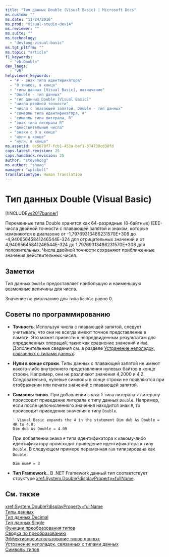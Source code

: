 ```yaml
---
title: "Тип данных Double (Visual Basic) | Microsoft Docs"
ms.custom: ""
ms.date: "11/24/2016"
ms.prod: "visual-studio-dev14"
ms.reviewer: ""
ms.suite: ""
ms.technology: 
  - "devlang-visual-basic"
ms.tgt_pltfrm: ""
ms.topic: "article"
f1_keywords: 
  - "vb.Double"
dev_langs: 
  - "VB"
helpviewer_keywords: 
  - "# - знак типа идентификатора"
  - "0 знаков, в конце"
  - "типы данных [Visual Basic], назначение"
  - "Double - тип данных"
  - "тип данных Double [Visual Basic]"
  - "числа двойной точности"
  - "числа с плавающей запятой, Double - тип данных"
  - "символы типа идентификатора, #"
  - "символы типа литерала, R"
  - "знак типа литерала R"
  - "действительные числа"
  - "знаки с 0 в конце"
  - "нули в конце"
  - "нули, в конце"
ms.assetid: 0c5670f7-fcb1-453a-bef1-374730cd38fd
caps.latest.revision: 25
caps.handback.revision: 25
author: "stevehoag"
ms.author: "shoag"
manager: "wpickett"
translationtype: Human Translation
---
```

# Тип данных Double (Visual Basic)
[!INCLUDE[vs2017banner](../../../csharp/includes/vs2017banner.md)]

Переменные типа Double хранятся как 64\-разрядные \(8\-байтные\) IEEE\-числа двойной точности с плавающей запятой и знаком, которые изменяются в диапазоне от \-1,79769313486231570E\+308 до \-4,94065645841246544E\-324 для отрицательных значений и от 4,94065645841246544E\-324 до 1,79769313486231570E\+308 для положительных.  Числа двойной точности сохраняют приближенные значения действительных чисел.  
  
## Заметки  
 Тип данных `Double` предоставляет наибольшую и наименьшую возможные величины для числа.  
  
 Значение по умолчанию для типа `Double` равно 0.  
  
## Советы по программированию  
  
-   **Точность**. Используя числа с плавающей запятой, следует учитывать, что они не всегда имеют точное представление в памяти.  Это может привести к непредвиденным результатам для определенных операций, таких как сравнение значений и `Mod`.  Дополнительные сведения см. в разделе [Устранение неполадок, связанных с типами данных](../../../visual-basic/programming-guide/language-features/data-types/troubleshooting-data-types.md).  
  
-   **Нули в конце строки**. Типы данных с плавающей запятой не имеют какого\-либо внутреннего представления нулевых байтов в конце строки.  Например, они не различают значения 4,2000 и 4,2.  Следовательно, нулевые символы в конце строки не появляются при отображении или печати значений с плавающей запятой.  
  
-   **Символы типов**. При добавлении знака `R` типа литерала к литералу происходит приведение литерала к типу данных `Double`.  Например, если после целочисленного значения находится знак `R`, то происходит приведение значения к типу `Double`.  
  
    ```  
    ' Visual Basic expands the 4 in the statement Dim dub As Double = 4R to 4.0:  
    Dim dub As Double = 4.0R  
    ```  
  
     При добавлении знака `#` типа идентификатора к какому\-либо идентификатору происходит приведение идентификатора к типу `Double`.  В следующем примере переменная `num` типизирована как `Double`:  
  
    ```  
    Dim num# = 3  
    ```  
  
-   **Тип Framework.**. В .NET Framework данный тип соответствует структуре <xref:System.Double?displayProperty=fullName>.  
  
## См. также  
 <xref:System.Double?displayProperty=fullName>   
 [Типы данных](../../../visual-basic/language-reference/data-types/data-type-summary.md)   
 [Тип данных Decimal](../../../visual-basic/language-reference/data-types/decimal-data-type.md)   
 [Тип данных Single](../../../visual-basic/language-reference/data-types/single-data-type.md)   
 [Функции преобразования типов](../../../visual-basic/language-reference/functions/type-conversion-functions.md)   
 [Сводка по преобразованию](../../../visual-basic/language-reference/keywords/conversion-summary.md)   
 [Эффективное использование типов данных](../../../visual-basic/programming-guide/language-features/data-types/efficient-use-of-data-types.md)   
 [Устранение неполадок, связанных с типами данных](../../../visual-basic/programming-guide/language-features/data-types/troubleshooting-data-types.md)   
 [Символы типов](../../../visual-basic/programming-guide/language-features/data-types/type-characters.md)